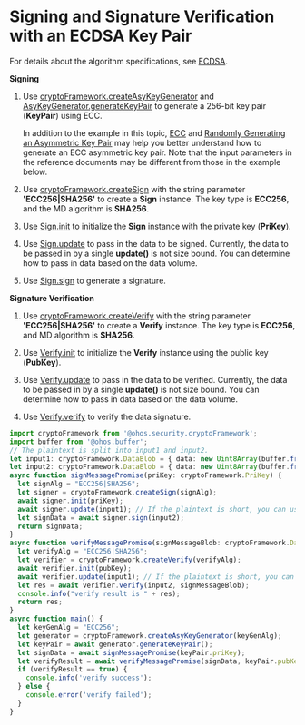 # Signing and Signature Verification with an ECDSA Key Pair


For details about the algorithm specifications, see [ECDSA](crypto-sign-sig-verify-overview.md#ecdsa).


**Signing**


1. Use [cryptoFramework.createAsyKeyGenerator](../../reference/apis-crypto-architecture-kit/js-apis-cryptoFramework.md#cryptoframeworkcreateasykeygenerator) and [AsyKeyGenerator.generateKeyPair](../../reference/apis-crypto-architecture-kit/js-apis-cryptoFramework.md#generatekeypair-1) to generate a 256-bit key pair (**KeyPair**) using ECC.
   
   In addition to the example in this topic, [ECC](crypto-asym-key-generation-conversion-spec.md#ecc) and [Randomly Generating an Asymmetric Key Pair](crypto-generate-asym-key-pair-randomly.md) may help you better understand how to generate an ECC asymmetric key pair. Note that the input parameters in the reference documents may be different from those in the example below.

2. Use [cryptoFramework.createSign](../../reference/apis-crypto-architecture-kit/js-apis-cryptoFramework.md#cryptoframeworkcreatesign) with the string parameter **'ECC256|SHA256'** to create a **Sign** instance. The key type is **ECC256**, and the MD algorithm is **SHA256**.

3. Use [Sign.init](../../reference/apis-crypto-architecture-kit/js-apis-cryptoFramework.md#init-3) to initialize the **Sign** instance with the private key (**PriKey**).

4. Use [Sign.update](../../reference/apis-crypto-architecture-kit/js-apis-cryptoFramework.md#update-3) to pass in the data to be signed.
   Currently, the data to be passed in by a single **update()** is not size bound. You can determine how to pass in data based on the data volume.

5. Use [Sign.sign](../../reference/apis-crypto-architecture-kit/js-apis-cryptoFramework.md#sign-2) to generate a signature.


**Signature Verification**


1. Use [cryptoFramework.createVerify](../../reference/apis-crypto-architecture-kit/js-apis-cryptoFramework.md#cryptoframeworkcreateverify) with the string parameter **'ECC256|SHA256'** to create a **Verify** instance. The key type is **ECC256**, and MD algorithm is **SHA256**.

2. Use [Verify.init](../../reference/apis-crypto-architecture-kit/js-apis-cryptoFramework.md#init-5) to initialize the **Verify** instance using the public key (**PubKey**).

3. Use [Verify.update](../../reference/apis-crypto-architecture-kit/js-apis-cryptoFramework.md#update-5) to pass in the data to be verified.
   Currently, the data to be passed in by a single **update()** is not size bound. You can determine how to pass in data based on the data volume.

4. Use [Verify.verify](../../reference/apis-crypto-architecture-kit/js-apis-cryptoFramework.md#verify-2) to verify the data signature.


```ts
import cryptoFramework from '@ohos.security.cryptoFramework';
import buffer from '@ohos.buffer';
// The plaintext is split into input1 and input2.
let input1: cryptoFramework.DataBlob = { data: new Uint8Array(buffer.from("This is Sign test plan1", 'utf-8').buffer) };
let input2: cryptoFramework.DataBlob = { data: new Uint8Array(buffer.from("This is Sign test plan2", 'utf-8').buffer) };
async function signMessagePromise(priKey: cryptoFramework.PriKey) {
  let signAlg = "ECC256|SHA256";
  let signer = cryptoFramework.createSign(signAlg);
  await signer.init(priKey);
  await signer.update(input1); // If the plaintext is short, you can use sign() to pass in the full data at a time.
  let signData = await signer.sign(input2);
  return signData;
}
async function verifyMessagePromise(signMessageBlob: cryptoFramework.DataBlob, pubKey: cryptoFramework.PubKey) {
  let verifyAlg = "ECC256|SHA256";
  let verifier = cryptoFramework.createVerify(verifyAlg);
  await verifier.init(pubKey);
  await verifier.update(input1); // If the plaintext is short, you can use verify() to pass in the full data at a time.
  let res = await verifier.verify(input2, signMessageBlob);
  console.info("verify result is " + res);
  return res;
}
async function main() {
  let keyGenAlg = "ECC256";
  let generator = cryptoFramework.createAsyKeyGenerator(keyGenAlg);
  let keyPair = await generator.generateKeyPair();
  let signData = await signMessagePromise(keyPair.priKey);
  let verifyResult = await verifyMessagePromise(signData, keyPair.pubKey);
  if (verifyResult == true) {
    console.info('verify success');
  } else {
    console.error('verify failed');
  }
}
```
